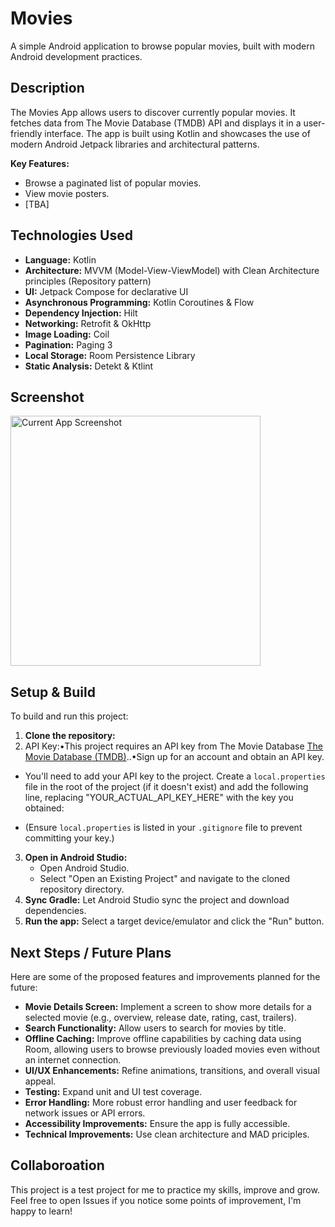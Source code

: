# Movies

A simple Android application to browse popular movies, built with modern Android development practices.

## Description

The Movies App allows users to discover currently popular movies. It fetches data from The Movie Database (TMDB) API and displays it in a user-friendly interface. The app is built using Kotlin and showcases the use of modern Android Jetpack libraries and architectural patterns.

**Key Features:**
*   Browse a paginated list of popular movies.
*   View movie posters.
*   [TBA]

## Technologies Used

*   **Language:** Kotlin
*   **Architecture:** MVVM (Model-View-ViewModel) with Clean Architecture principles (Repository pattern)
*   **UI:** Jetpack Compose for declarative UI
*   **Asynchronous Programming:** Kotlin Coroutines & Flow
*   **Dependency Injection:** Hilt
*   **Networking:** Retrofit & OkHttp
*   **Image Loading:** Coil
*   **Pagination:** Paging 3
*   **Local Storage:** Room Persistence Library
*   **Static Analysis:** Detekt & Ktlint

## Screenshot
<img src="https://github.com/user-attachments/assets/92956ddf-1c7d-485b-8786-d2dd29410002" alt="Current App Screenshot" width="400"/>


## Setup & Build

To build and run this project:
1.  **Clone the repository:**
2.  API Key:•This project requires an API key from The Movie Database [The Movie Database (TMDB)](https://www.themoviedb.org/documentation/api)..•Sign up for an account and obtain an API key.
* You'll need to add your API key to the project. Create a `local.properties` file in the root of the project (if it doesn't exist) and add the following line, replacing "YOUR_ACTUAL_API_KEY_HERE" with the key you obtained:

*   (Ensure `local.properties` is listed in your `.gitignore` file to prevent committing your key.)
3.  **Open in Android Studio:**
    *   Open Android Studio.
    *   Select "Open an Existing Project" and navigate to the cloned repository directory.
4.  **Sync Gradle:** Let Android Studio sync the project and download dependencies.
5.  **Run the app:** Select a target device/emulator and click the "Run" button.

## Next Steps / Future Plans

Here are some of the proposed features and improvements planned for the future:

*   **Movie Details Screen:** Implement a screen to show more details for a selected movie (e.g., overview, release date, rating, cast, trailers).
*   **Search Functionality:** Allow users to search for movies by title.
*   **Offline Caching:** Improve offline capabilities by caching data using Room, allowing users to browse previously loaded movies even without an internet connection.
*   **UI/UX Enhancements:** Refine animations, transitions, and overall visual appeal.
*   **Testing:** Expand unit and UI test coverage.
*   **Error Handling:** More robust error handling and user feedback for network issues or API errors.
*   **Accessibility Improvements:** Ensure the app is fully accessible.
*   **Technical Improvements:** Use clean architecture and MAD priciples.

## Collaboroation
This project is a test project for me to practice my skills, improve and grow. Feel free to open Issues if you notice some points of improvement, I'm happy to learn!

